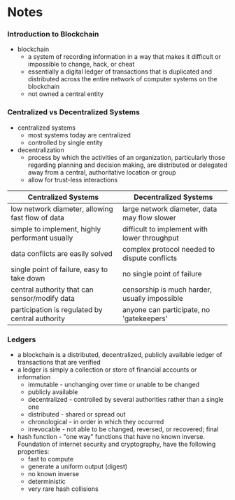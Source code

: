 # Notes

### Introduction to Blockchain

- blockchain
    - a system of recording information in a way that makes it difficult or impossible to change, hack, or cheat
    - essentially a digital ledger of transactions that is duplicated and distributed across the entire network of computer systems on the blockchain
    - not owned a central entity

### Centralized vs Decentralized Systems

- centralized systems
    - most systems today are centralized
    - controlled by single entity
- decentralization
    - process by which the activities of an organization, particularly those regarding planning and decision making, are distributed or delegated away from a central, authoritative location or group
    - allow for trust-less interactions

| Centralized Systems                             | Decentralized Systems                           |
| ------------------------------------------------| ------------------------------------------------|
| low network diameter, allowing fast flow of data| large network diameter, data may flow slower    |
| simple to implement, highly performant usually  | difficult to implement with lower throughput    |
| data conflicts are easily solved                | complex protocol needed to dispute conflicts    |
| single point of failure, easy to take down      | no single point of failure                      |
| central authority that can sensor/modify data   | censorship is much harder, usually impossible   |
| participation is regulated by central authority | anyone can participate, no 'gatekeepers'        |

### Ledgers

- a blockchain is a distributed, decentralized, publicly available ledger of transactions that are verified
- a ledger is simply a collection or store of financial accounts or information
    - immutable - unchanging over time or unable to be changed
    - publicly available
    - decentralized - controlled by several authorities rather than a single one
    - distributed - shared or spread out
    - chronological - in order in which they occurred
    - irrevocable - not able to be changed, reversed, or recovered; final
- hash function - "one way" functions that have no known inverse. Foundation of internet security and cryptography, have the following properties:
    - fast to compute
    - generate a uniform output (digest)
    - no known inverse
    - deterministic
    - very rare hash collisions